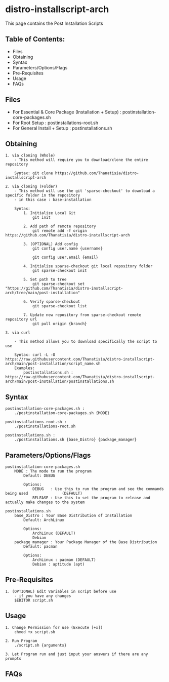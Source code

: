 # distro-installscript-arch

This page contains the Post Installation Scripts

## Table of Contents:
- Files
- Obtaining
- Syntax
- Parameters/Options/Flags
- Pre-Requisites
- Usage
- FAQs

## Files

- For Essential & Core Package (Installation + Setup) : postinstallation-core-packages.sh
- For Root Setup : postinstallations-root.sh
- For General Install + Setup : postinstallations.sh

## Obtaining
	1. via cloning (Whole)
		- This method will require you to download/clone the entire repository

		Syntax: git clone https://github.com/Thanatisia/distro-installscript-arch

	2. via cloning (Folder)
		- This method will use the git 'sparse-checkout' to download a specific folder in the repository
		- in this case : base-installation

		Syntax: 
			1. Initialize Local Git
				git init

			2. Add path of remote repository
				git remote add -f origin https://github.com/Thanatisia/distro-installscript-arch

			3. (OPTIONAL) Add config
				git config user.name {username}

				git config user.email {email}

			4. Initialize sparse-checkout git local repository folder
				git sparse-checkout init

			5. Set path to tree
				git sparse-checkout set "https://github.com/Thanatisia/distro-installscript-arch/tree/main/post-installation"

			6. Verify sparse-checkout
				git sparse-checkout list

			7. Update new repository from sparse-checkout remote repository url
				git pull origin {branch}

	3. via curl

		- This method allows you to download specifically the script to use

		Syntax: curl -L -O https://raw.githubusercontent.com/Thanatisia/distro-installscript-arch/main/post-installation/script_name.sh
		Examples:
			postinstallations.sh : https://raw.githubusercontent.com/Thanatisia/distro-installscript-arch/main/post-installation/postinstallations.sh

## Syntax

	postinstallation-core-packages.sh : 
		./postinstallation-core-packages.sh {MODE}

	postinstallations-root.sh :
		./postinstallations-root.sh

	postinstallations.sh : 
		./postinstallations.sh {base_Distro} {package_manager}


## Parameters/Options/Flags

	postinstallation-core-packages.sh
		MODE : The mode to run the program
			Default: DEBUG
		
			Options:
				DEBUG	: Use this to run the program and see the commands being used 				(DEFAULT)
				RELEASE : Use this to set the program to release and actually make changes to the system

	postinstallations.sh
		base_Distro : Your Base Distribution of Installation
			Default: ArchLinux

			Options:
				ArchLinux (DEFAULT)
				Debian
		package_manager : Your Package Manager of the Base Distribution
			Default: pacman

			Options:
				ArchLinux : pacman (DEFAULT)
				Debian : aptitude (apt)
	

## Pre-Requisites

	1. (OPTIONAL) Edit Variables in script before use 
		- if you have any changes
		$EDITOR script.sh
	
## Usage

	1. Change Permission for use (Execute [+x])
		chmod +x script.sh

	2. Run Program
		./script.sh {arguments}

	3. Let Program run and just input your answers if there are any prompts

## FAQs

